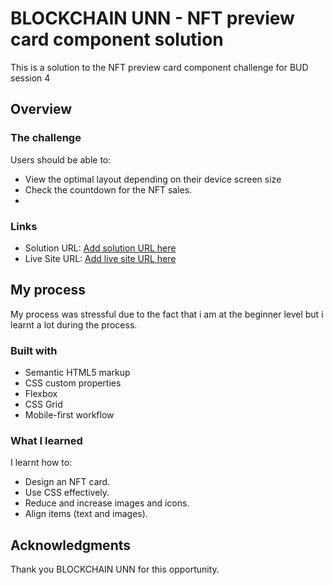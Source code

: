 # BLOCKCHAIN UNN - NFT preview card component solution

This is a solution to the NFT preview card component challenge for BUD session 4

## Overview

### The challenge

Users should be able to:

- View the optimal layout depending on their device screen size
- Check the countdown for the NFT sales.
- 

### Links

- Solution URL: [Add solution URL here](https://your-solution-url.com)
- Live Site URL: [Add live site URL here](https://your-live-site-url.com)

## My process
  My process was stressful due to the fact that i am at the beginner level but i learnt a lot during the process.

### Built with

- Semantic HTML5 markup
- CSS custom properties
- Flexbox
- CSS Grid
- Mobile-first workflow


### What I learned
 I learnt how to:
- Design an NFT card.
- Use CSS effectively.
- Reduce and increase images and icons.
- Align items (text and images).


## Acknowledgments

Thank you BLOCKCHAIN UNN for this opportunity. 
